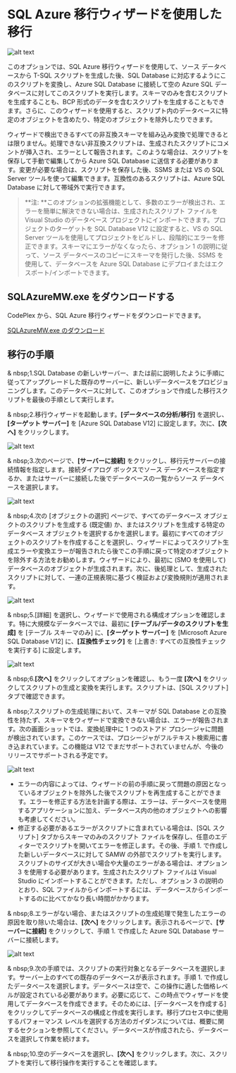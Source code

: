 <properties 
   pageTitle="SQL Azure 移行ウィザードを使用した移行 | Microsoft" 
   description="Microsoft Azure SQL Database、データベースの移行、データベースのインポート、データベースのエクスポート、移行ウィザード" 
   services="sql-database" 
   documentationCenter="" 
   authors="pehteh" 
   manager="jeffreyg" 
   editor="monicar"/>


<tags
   ms.service="sql-database"
   ms.devlang="NA"
   ms.topic="article"
   ms.tgt_pltfrm="NA"
   ms.workload="data-management" 
   ms.date="07/01/2015"
   ms.author="pehteh"/>


# SQL Azure 移行ウィザードを使用した移行


![alt text](./media/sql-database-migration-wizard/01SAMWDiagram.png)


このオプションでは、SQL Azure 移行ウィザードを使用して、ソース データベースから T-SQL スクリプトを生成した後、SQL Database に対応するようにこのスクリプトを変換し、Azure SQL Database に接続して空の Azure SQL データベースに対してこのスクリプトを実行します。スキーマのみを含むスクリプトを生成することも、BCP 形式のデータを含むスクリプトを生成することもできます。さらに、このウィザードを使用すると、スクリプト内のデータベースに特定のオブジェクトを含めたり、特定のオブジェクトを除外したりできます。


ウィザードで検出できるすべての非互換スキーマを組み込み変換で処理できるとは限りません。処理できない非互換スクリプトは、生成されたスクリプトにコメントが挿入され、エラーとして報告されます。このような場合は、スクリプトを保存して手動で編集してから Azure SQL Database に送信する必要があります。変更が必要な場合は、スクリプトを保存した後、SSMS または VS の SQL Server ツールを使って編集できます。互換性のあるスクリプトは、Azure SQL Database に対して帯域外で実行できます。


> **注: **このオプションの拡張機能として、多数のエラーが検出され、エラーを簡単に解決できない場合は、生成されたスクリプト ファイルを Visual Studio のデータベース プロジェクトにインポートできます。プロジェクトのターゲットを SQL Database V12 に設定すると、VS の SQL Server ツールを使用してプロジェクトをビルドし、段階的にエラーを修正できます。スキーマにエラーがなくなったら、オプション 1 の説明に従って、ソース データベースのコピーにスキーマを発行した後、SSMS を使用して、データベースを Azure SQL Database にデプロイまたはエクスポート/インポートできます。


## SQLAzureMW.exe をダウンロードする


CodePlex から、SQL Azure 移行ウィザードをダウンロードできます。


[SQLAzureMW.exe のダウンロード](http://sqlazuremw.codeplex.com/)


## 移行の手順


& nbsp;1.SQL Database の新しいサーバー、または前に説明したように手順に従ってアップグレードした既存のサーバーに、新しいデータベースをプロビジョニングします。このデータベースに対して、このオプションで作成した移行スクリプトを最後の手順として実行します。


& nbsp;2.移行ウィザードを起動します。**[データベースの分析/移行]** を選択し、**[ターゲット サーバー]** を [Azure SQL Database V12] に設定します。次に、**[次へ]** をクリックします。


![alt text](./media/sql-database-migration-wizard/02MigrationWizard.png)


& nbsp;3.次のページで、**[サーバーに接続]** をクリックし、移行元サーバーの接続情報を指定します。接続ダイアログ ボックスでソース データベースを指定するか、またはサーバーに接続した後でデータベースの一覧からソース データベースを選択します。


![alt text](./media/sql-database-migration-wizard/03MigrationWizard.png)


& nbsp;4.次の [オブジェクトの選択] ページで、すべてのデータベース オブジェクトのスクリプトを生成する (既定値) か、またはスクリプトを生成する特定のデータベース オブジェクトを選択するかを選択します。最初にすべてのオブジェクトのスクリプトを作成することを選択し、ウィザードによってスクリプト生成エラーや変換エラーが報告されたら後でこの手順に戻って特定のオブジェクトを除外する方法をお勧めします。ウィザードにより、最初に (SMO を使用して) データベースのオブジェクトが生成されます。次に、後処理として、生成されたスクリプトに対して、一連の正規表現に基づく検証および変換規則が適用されます。


![alt text](./media/sql-database-migration-wizard/04MigrationWizard.png)


& nbsp;5.[詳細] を選択し、ウィザードで使用される構成オプションを確認します。特に大規模なデータベースでは、最初に **[テーブル/データのスクリプトを生成]** を [テーブル スキーマのみ] に、**[ターゲット サーバー]** を [Microsoft Azure SQL Database V12] に、**[互換性チェック]** を [上書き: すべての互換性チェックを実行する] に設定します。


![alt text](./media/sql-database-migration-wizard/05MigrationWizard.png)


& nbsp;6.**[次へ]** をクリックしてオプションを確認し、もう一度 **[次へ]** をクリックしてスクリプトの生成と変換を実行します。スクリプトは、[SQL スクリプト] タブで確認できます。


& nbsp;7.スクリプトの生成処理において、スキーマが SQL Database との互換性を持たず、スキーマをウィザードで変換できない場合は、エラーが報告されます。次の画面ショットでは、変換処理中に 1 つのストアド プロシージャに問題が検出されています。このケースでは、プロシージャがフルテキスト検索用に書き込まれています。この機能は V12 でまだサポートされていませんが、今後のリリースでサポートされる予定です。


![alt text](./media/sql-database-migration-wizard/06MigrationWizard.png)


- エラーの内容によっては、ウィザードの前の手順に戻って問題の原因となっているオブジェクトを除外した後でスクリプトを再生成することができます。エラーを修正する方法を計画する際は、エラーは、データベースを使用するアプリケーションに加え、データベース内の他のオブジェクトへの影響も考慮してください。
- 修正する必要があるエラーがスクリプトに含まれている場合は、[SQL スクリプト] タブからスキーマのみのスクリプト ファイルを保存し、任意のエディターでスクリプトを開いてエラーを修正します。その後、手順 1. で作成した新しいデータベースに対して SAMW の外部でスクリプトを実行します。スクリプトのサイズが大きい場合や大量のエラーがある場合は、オプション 3 を使用する必要があります。生成されたスクリプト ファイルは Visual Studio にインポートすることができます。ただし、オプション 3 の説明のとおり、SQL ファイルからインポートするには、データベースからインポートするのに比べてかなり長い時間がかかります。 


& nbsp;8.エラーがない場合、またはスクリプトの生成処理で発生したエラーの原因を取り除いた場合は、**[次へ]** をクリックします。表示されるページで、**[サーバーに接続]** をクリックして、手順 1. で作成した Azure SQL Database サーバーに接続します。


![alt text](./media/sql-database-migration-wizard/07MigrationWizard.png)


& nbsp;9.次の手順では、スクリプトの実行対象となるデータベースを選択します。サーバー上のすべての既存のデータベースが表示されます。手順 1. で作成したデータベースを選択します。データベースは空で、この操作に適した価格レベルが設定されている必要があります。必要に応じて、この時点でウィザードを使用してデータベースを作成できます。そのためには、[データベースを作成する] をクリックしてデータベースの構成と作成を実行します。移行プロセス中に使用するパフォーマンス レベルを選択する方法のガイダンスについては、概要に関するセクションを参照してください。データベースが作成されたら、データベースを選択して作業を続けます。


& nbsp;10.空のデータベースを選択し、**[次へ]** をクリックします。次に、スクリプトを実行して移行操作を実行することを確認します。

 

<!---HONumber=August15_HO6-->